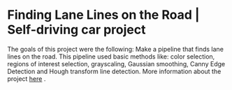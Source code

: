 # Finding Lane Lines on the Road | Self-driving car project

The goals of this project were the following: Make a pipeline that finds lane lines on the road. This pipeline used basic methods like: color selection, regions of interest selection, grayscaling, Gaussian smoothing, Canny Edge Detection and Hough transform line detection. More information about the project <a href="#">here</a> .
